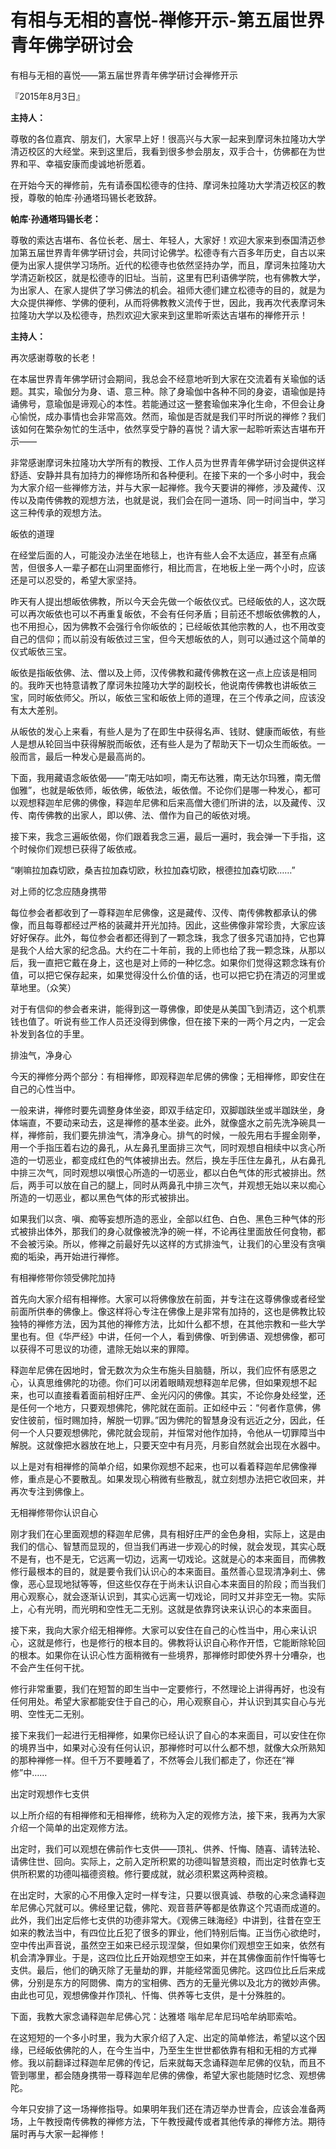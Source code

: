 # 有相与无相的喜悦-禅修开示-第五届世界青年佛学研讨会

有相与无相的喜悦——第五届世界青年佛学研讨会禅修开示

『2015年8月3日』

**主持人：**

尊敬的各位嘉宾、朋友们，大家早上好！很高兴与大家一起来到摩诃朱拉隆功大学清迈校区的大经堂。来到这里后，我看到很多参会朋友，双手合十，仿佛都在为世界和平、幸福安康而虔诚地祈愿着。

在开始今天的禅修前，先有请泰国松德寺的住持、摩诃朱拉隆功大学清迈校区的教授，尊敬的帕库·孙通塔玛锡长老致辞。

**帕库·孙通塔玛锡长老：**

尊敬的索达吉堪布、各位长老、居士、年轻人，大家好！欢迎大家来到泰国清迈参加第五届世界青年佛学研讨会，共同讨论佛学。松德寺有六百多年历史，自古以来便为出家人提供学习场所。近代的松德寺也依然坚持办学，而且，摩诃朱拉隆功大学清迈新校区，就是松德寺的旧址。当前，这里有巴利语佛学院，也有佛教大学，为出家人、在家人提供了学习佛法的机会。祖师大德们建立松德寺的目的，就是为大众提供禅修、学佛的便利，从而将佛教教义流传于世，因此，我再次代表摩诃朱拉隆功大学以及松德寺，热烈欢迎大家来到这里聆听索达吉堪布的禅修开示！

**主持人：**

再次感谢尊敬的长老！

在本届世界青年佛学研讨会期间，我总会不经意地听到大家在交流着有关瑜伽的话题。其实，瑜伽分为身、语、意三种。除了身瑜伽中各种不同的身姿，语瑜伽是持诵佛号，意瑜伽是谛观心的本性。若能通过这一整套瑜伽来净化生命，不但会让身心愉悦，成办事情也会非常高效。然而，瑜伽是否就是我们平时所说的禅修？我们该如何在繁杂匆忙的生活中，依然享受宁静的喜悦？请大家一起聆听索达吉堪布开示——

非常感谢摩诃朱拉隆功大学所有的教授、工作人员为世界青年佛学研讨会提供这样舒适、安静并具有加持力的禅修场所和各种便利。在接下来的一个多小时中，我会为大家介绍一些禅修方法，并与大家一起禅修。我今天要讲的禅修，涉及藏传、汉传以及南传佛教的观想方法，也就是说，我们会在同一道场、同一时间当中，学习这三种传承的观想方法。

皈依的道理

在经堂后面的人，可能没办法坐在地毯上，也许有些人会不太适应，甚至有点痛苦，但很多人一辈子都在山洞里面修行，相比而言，在地板上坐一两个小时，应该还是可以忍受的，希望大家坚持。

昨天有人提出想皈依佛教，所以今天会先做一个皈依仪式。已经皈依的人，这次既可以再次皈依也可以不再重复皈依，不会有任何矛盾；目前还不想皈依佛教的人，也不用担心，因为佛教不会强行令你皈依的；已经皈依其他宗教的人，也不用改变自己的信仰；而以前没有皈依过三宝，但今天想皈依的人，则可以通过这个简单的仪式皈依三宝。

皈依是指皈依佛、法、僧以及上师，汉传佛教和藏传佛教在这一点上应该是相同的。我昨天也特意请教了摩诃朱拉隆功大学的副校长，他说南传佛教也讲皈依三宝，同时皈依师父。所以，皈依三宝和皈依上师的道理，在三个传承之间，应该没有太大差别。

从皈依的发心上来看，有些人是为了在即生中获得名声、钱财、健康而皈依，有些人是想从轮回当中获得解脱而皈依，还有些人是为了帮助天下一切众生而皈依。一般而言，最后一种发心是最高尚的。

下面，我用藏语念皈依偈——“南无咕如呗，南无布达雅，南无达尔玛雅，南无僧伽雅”，也就是皈依师，皈依佛，皈依法，皈依僧。不论你们是哪一种发心，都可以观想释迦牟尼佛的佛像，释迦牟尼佛和后来高僧大德们所讲的法，以及藏传、汉传、南传佛教的出家人，即以佛、法、僧作为自己的皈依对境。

接下来，我念三遍皈依偈，你们跟着我念三遍，最后一遍时，我会弹一下手指，这个时候你们观想已获得了皈依戒。

“喇嘛拉加森切欧，桑吉拉加森切欧，秋拉加森切欧，根德拉加森切欧……”

对上师的忆念应随身携带

每位参会者都收到了一尊释迦牟尼佛像，这是藏传、汉传、南传佛教都承认的佛像，而且每尊都经过严格的装藏并开光加持。因此，这些佛像非常珍贵，大家应该好好保存。此外，每位参会者都还得到了一颗念珠，我念了很多咒语加持，它也算是我个人给大家的纪念品。大约在二十年前，我的上师也给了我一颗念珠，从那以后，我一直把它戴在身上，这也是对上师的一种忆念。如果你们觉得这颗念珠有价值，可以把它保存起来，如果觉得没什么价值的话，也可以把它扔在清迈的河里或草地里。（众笑）

对于有信仰的参会者来讲，能得到这一尊佛像，即使是从美国飞到清迈，这个机票钱也值了。听说有些工作人员还没得到佛像，但在接下来的一两个月之内，一定会补发到各位的手里。

排浊气，净身心

今天的禅修分两个部分：有相禅修，即观释迦牟尼佛的佛像；无相禅修，即安住在自己的心性当中。

一般来讲，禅修时要先调整身体坐姿，即双手结定印，双脚跏趺坐或半跏趺坐，身体端直，不要动来动去，这是禅修的基本坐姿。此外，就像盛水之前先洗净碗具一样，禅修前，我们要先排浊气，清净身心。排气的时候，一般先用右手握金刚拳，用一个手指压着右边的鼻孔，从左鼻孔里面排三次气，同时观想自相续中以贪心所造的一切恶业，都变成红色的气体被排出去。然后，换左手压住左鼻孔，从右鼻孔中排三次气，同时观想以嗔恨心所造的一切恶业，都以白色气体的形式被排出。然后，两手可以放在自己的腿上，同时从两鼻孔中排三次气，并观想无始以来以痴心所造的一切恶业，都以黑色气体的形式被排出。

如果我们以贪、嗔、痴等妄想所造的恶业，全部以红色、白色、黑色三种气体的形式被排出体外，那我们的身心就像被洗净的碗一样，不论再往里面放任何食物，都不会被污染。所以，修禅之前最好先以这样的方式排浊气，让我们的心里没有贪嗔痴的垢染，再开始进行禅修。

有相禅修带你领受佛陀加持

首先向大家介绍有相禅修。大家可以将佛像放在前面，并专注在这尊佛像或者经堂前面所供奉的佛像上。像这样将心专注在佛像上是非常有加持的，这也是佛教比较独特的禅修方法，因为其他的禅修方法，比如什么都不想，在其他宗教和一些大学里也有。但《华严经》中讲，任何一个人，看到佛像、听到佛语、观想佛像，都可以获得不可思议的功德，遣除无始以来的罪障。

释迦牟尼佛在因地时，曾无数次为众生布施头目脑髓，所以，我们应怀有感恩之心，认真思维佛陀的功德。你们可以闭着眼睛观想释迦牟尼佛，但如果观想不起来，也可以直接看着面前相好庄严、金光闪闪的佛像。其实，不论你身处经堂，还是任何一个地方，只要观想佛陀，佛陀就在面前。正如经中云：“何者作意佛，佛安住彼前，恒时赐加持，解脱一切罪。”因为佛陀的智慧身没有远近之分，因此，任何一个人只要观想佛陀，佛陀就会现前，并恒常对他作加持，令他从一切罪障当中解脱。这就像把水器放在地上，只要天空中有月亮，月影自然就会出现在水器中。

以上是对有相禅修的简单介绍，如果你观想不起来，也可以看着释迦牟尼佛像禅修，重点是心不要散乱。如果发现心稍微有些散乱，就立刻想办法把它收回来，并再次专注到佛像上。

无相禅修带你认识自心

刚才我们在心里面观想的释迦牟尼佛，具有相好庄严的金色身相，实际上，这是由我们的信心、智慧而显现的，但当我们再进一步观心的时候，就会发现，其实心既不是有，也不是无，它远离一切边，远离一切戏论。这就是心的本来面目，而佛教修行最根本的目的，就是要令我们认识心的本来面目。虽然善心显现清净刹土、佛像，恶心显现地狱等等，但这些仅存在于尚未认识自心本来面目的阶段；而当我们用心观察心，就会逐渐认识到，其实心远离一切戏论，同时又并非空无一物。实际上，心有光明，而光明和空性无二无别。这就是依靠窍诀来认识心的本来面目。

接下来，我向大家介绍无相禅修。大家可以安住在自己的心性当中，用心来认识心，这就是修行，也是修行的根本目的。佛教将认识自心称作开悟，它能断除轮回的根本。如果你在认识心性方面稍微有一些境界，那禅修时即使外界十分嘈杂，也不会产生任何干扰。

修行非常重要，我们在短暂的即生当中一定要修行，不然理论上讲得再好，也没有任何用处。希望大家都能安住于自己的心，用心观察自心，并认识到其实自心与光明、空性无二无别。

接下来我们一起进行无相禅修，如果你已经认识了自心的本来面目，可以安住在你的境界当中，如果对心没有任何认识，那禅修时可以什么都不想，就像大众所熟知的那种禅修一样。但千万不要睡着了，不然等会儿我们都走了，你还在“禅修”中……

出定时观想作七支供

以上所介绍的有相禅修和无相禅修，统称为入定的观修方法，接下来，我再为大家介绍一个简单的出定观修方法。

出定时，我们可以观想在佛前作七支供——顶礼、供养、忏悔、随喜、请转法轮、请佛住世、回向。实际上，之前入定所积累的功德叫智慧资粮，而出定时依靠七支供所积累的功德叫福德资粮。修行要成就，就必须积累这两种资粮。

在出定时，大家的心不用像入定时一样专注，只要以很真诚、恭敬的心来念诵释迦牟尼佛心咒就可以。佛经里记载，佛陀、观音菩萨等都是依靠这个咒语而成道的。此外，我们出定后修七支供的功德非常大。《观佛三昧海经》中讲到，往昔在空王如来的教法当中，有四位比丘犯了很多的罪业，他们特别后悔。正当伤心欲绝时，空中传出声音说，虽然空王如来已经示现涅槃，但如果你们观想空王如来，依然有机会清净罪业。于是，这四位比丘开始观想空王如来，并在其佛像面前作忏悔等七支供。最后，他们的确灭除了无量劫的罪，并能经常面见佛陀。这四位比丘后来成佛，分别是东方的阿閦佛、南方的宝相佛、西方的无量光佛以及北方的微妙声佛。由此也可见，观想佛像并作顶礼、忏悔、供养等七支供，是十分殊胜的。

下面，我教大家念诵释迦牟尼佛心咒：达雅塔 嗡牟尼牟尼玛哈牟纳耶索哈。

在这短短的一个多小时里，我为大家介绍了入定、出定的简单修法，希望以这个因缘，已经皈依佛陀的人，在今生当中，乃至生生世世都依靠有相和无相的方式禅修。我以前翻译过释迦牟尼佛的传记，后来就每天念诵释迦牟尼佛的仪轨，而且不管到哪里，都会随身携带一尊释迦牟尼佛的佛像，希望大家也能随时忆念、观想佛陀。

今年只安排了这一场禅修指导。如果明年我们还在清迈举办世青会，应该会准备两场，上午教授南传佛教的禅修方法，下午教授藏传或者其他传承的禅修方法。期待届时再与大家一起禅修！

